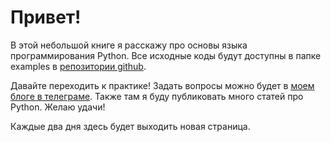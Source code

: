 # Привет!

В этой небольшой книге я расскажу про основы языка программирования Python. Все исходные коды будут доступны в папке examples в [репозитории github](https://github.com/vanproskur/fastpython).&#x20;

Давайте переходить к практике! Задать вопросы можно будет в [моем блоге в телеграме](https://t.me/kalicoderblog). Также там я буду публиковать много статей про Python. Желаю удачи!

Каждые два дня здесь будет выходить новая страница.&#x20;
